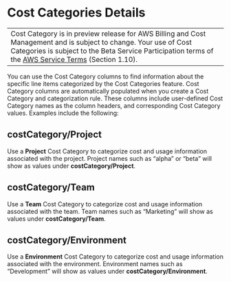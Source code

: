 # Cost Categories Details<a name="cost-categories-columns"></a>


|  | 
| --- |
| Cost Category is in preview release for AWS Billing and Cost Management and is subject to change\. Your use of Cost Categories is subject to the Beta Service Participation terms of the [AWS Service Terms](https://aws.amazon.com/service-terms/) \(Section 1\.10\)\. | 

You can use the Cost Category columns to find information about the specific line items categorized by the Cost Categories feature\. Cost Category columns are automatically populated when you create a Cost Category and categorization rule\. These columns include user\-defined Cost Category names as the column headers, and corresponding Cost Category values\. Examples include the following:

## costCategory/Project<a name="cc-details-project"></a>

Use a **Project** Cost Category to categorize cost and usage information associated with the project\. Project names such as “alpha” or “beta” will show as values under **costCategory/Project**\.

## costCategory/Team<a name="cc-details-team"></a>

Use a **Team** Cost Category to categorize cost and usage information associated with the team\. Team names such as “Marketing” will show as values under **costCategory/Team**\.

## costCategory/Environment<a name="cc-details-env"></a>

Use a **Environment** Cost Category to categorize cost and usage information associated with the environment\. Environment names such as “Development” will show as values under **costCategory/Environment**\.